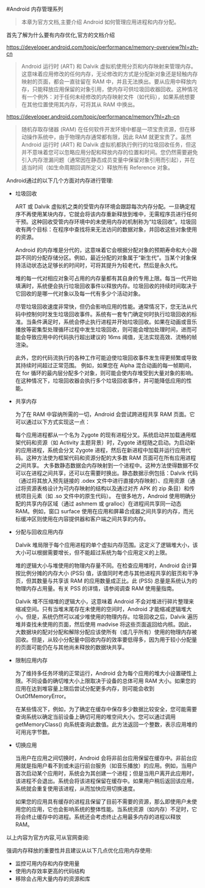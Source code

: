 #Android 内存管理系列
>本章为官方文档,主要介绍 Android 如何管理应用进程和内存分配。

首先了解为什么要有内存优化,官方的文档介绍

https://developer.android.com/topic/performance/memory-overview?hl=zh-cn
>Android 运行时 (ART) 和 Dalvik 虚拟机使用分页和内存映射来管理内存。这意味着应用修改的任何内存，无论修改的方式是分配新对象还是轻触内存映射的页面，都会一直驻留在 RAM 中，并且无法换出。要从应用中释放内存，只能释放应用保留的对象引用，使内存可供垃圾回收器回收。这种情况有一个例外：对于任何未经修改的内存映射文件（如代码），如果系统想要在其他位置使用其内存，可将其从 RAM 中换出。


https://developer.android.com/topic/performance/memory?hl=zh-cn
>随机存取存储器 (RAM) 在任何软件开发环境中都是一项宝贵资源，但在移动操作系统中，由于物理内存通常都有限，因此 RAM 就更宝贵了。虽然 Android 运行时 (ART) 和 Dalvik 虚拟机都执行例行的垃圾回收任务，但这并不意味着您可以忽略应用分配和释放内存的位置和时间。您仍然需要避免引入内存泄漏问题（通常因在静态成员变量中保留对象引用而引起），并在适当时间（如生命周期回调所定义）释放所有 Reference 对象。

Android通过的以下几个方面对内存进行管理:

- 垃圾回收

  ART 或 Dalvik 虚拟机之类的受管内存环境会跟踪每次内存分配。一旦确定程序不再使用某块内存，它就会将该内存重新释放到堆中，无需程序员进行任何干预。这种回收受管内存环境中的未使用内存的机制称为“垃圾回收”。垃圾回收有两个目标：在程序中查找将来无法访问的数据对象，并回收这些对象使用的资源。

  Android 的内存堆是分代的，这意味着它会根据分配对象的预期寿命和大小跟踪不同的分配存储分区。例如，最近分配的对象属于“新生代”。当某个对象保持活动状态达足够长的时间时，可将其提升为较老代，然后是永久代。

  堆的每一代对相应对象可占用的内存量都有其自身的专用上限。每当一代开始填满时，系统便会执行垃圾回收事件以释放内存。垃圾回收的持续时间取决于它回收的是哪一代对象以及每一代有多少个活动对象。

  尽管垃圾回收速度非常快，但仍会影响应用的性能。通常情况下，您无法从代码中控制何时发生垃圾回收事件。系统有一套专门确定何时执行垃圾回收的标准。当条件满足时，系统会停止执行进程并开始垃圾回收。如果在动画或音乐播放等密集型处理循环过程中发生垃圾回收，则可能会增加处理时间，进而可能会导致应用中的代码执行超出建议的 16ms 阈值，无法实现高效、流畅的帧渲染。

  此外，您的代码流执行的各种工作可能迫使垃圾回收事件发生得更频繁或导致其持续时间超过正常范围。 例如，如果您在 Alpha 混合动画的每一帧期间，在 for 循环的最内层分配多个对象，则可能会使内存堆受到大量对象的影响。在这种情况下，垃圾回收器会执行多个垃圾回收事件，并可能降低应用的性能。

- 共享内存

  为了在 RAM 中容纳所需的一切，Android 会尝试跨进程共享 RAM 页面。它可以通过以下方式实现这一点：

  每个应用进程都从一个名为 Zygote 的现有进程分叉。系统启动并加载通用框架代码和资源（如 Activity 主题背景）时，Zygote 进程随之启动。为启动新的应用进程，系统会分叉 Zygote 进程，然后在新进程中加载并运行应用代码。这种方法使为框架代码和资源分配的大多数 RAM 页面可在所有应用进程之间共享。
  大多数静态数据会内存映射到一个进程中。这种方法使得数据不仅可以在进程之间共享，还可以在需要时换出。静态数据示例包括：Dalvik 代码（通过将其放入预先链接的 .odex 文件中进行直接内存映射）、应用资源（通过将资源表格设计为可内存映射的结构以及通过对齐 APK 的 zip 条目）和传统项目元素（如 .so 文件中的原生代码）。
  在很多地方，Android 使用明确分配的共享内存区域（通过 ashmem 或 gralloc）在进程间共享同一动态 RAM。例如，窗口 surface 使用在应用和屏幕合成器之间共享的内存，而光标缓冲区则使用在内容提供器和客户端之间共享的内存。

- 分配与回收应用内存

  Dalvik 堆局限于每个应用进程的单个虚拟内存范围。这定义了逻辑堆大小，该大小可以根据需要增长，但不能超过系统为每个应用定义的上限。

  堆的逻辑大小与堆使用的物理内存量不同。在检查应用堆时，Android 会计算按比例分摊的内存大小 (PSS) 值，该值同时考虑与其他进程共享的脏页和干净页，但其数量与共享该 RAM 的应用数量成正比。此 (PSS) 总量是系统认为的物理内存占用量。有关 PSS 的详情，请参阅调查 RAM 使用量指南。

  Dalvik 堆不压缩堆的逻辑大小，这意味着 Android 不会对堆进行碎片整理来缩减空间。只有当堆末尾存在未使用的空间时，Android 才能缩减逻辑堆大小。但是，系统仍然可以减少堆使用的物理内存。垃圾回收之后，Dalvik 遍历堆并查找未使用的页面，然后使用 madvise 将这些页面返回给内核。因此，大数据块的配对分配和解除分配应该使所有（或几乎所有）使用的物理内存被回收。但是，从较小分配量中回收内存的效率要低得多，因为用于较小分配量的页面可能仍在与其他尚未释放的数据块共享。

- 限制应用内存

  为了维持多任务环境的正常运行，Android 会为每个应用的堆大小设置硬性上限。不同设备的确切堆大小上限取决于设备的总体可用 RAM 大小。如果您的应用在达到堆容量上限后尝试分配更多内存，则可能会收到 OutOfMemoryError。

  在某些情况下，例如，为了确定在缓存中保存多少数据比较安全，您可能需要查询系统以确定当前设备上确切可用的堆空间大小。您可以通过调用 getMemoryClass() 向系统查询此数值。此方法返回一个整数，表示应用堆的可用兆字节数。

- 切换应用

  当用户在应用之间切换时，Android 会将非前台应用保留在缓存中。非前台应用就是指用户看不到或未运行前台服务（如音乐播放）的应用。例如，当用户首次启动某个应用时，系统会为其创建一个进程；但是当用户离开此应用时，该进程不会退出。系统会将该进程保留在缓存中。如果用户稍后返回该应用，系统就会重复使用该进程，从而加快应用切换速度。

  如果您的应用具有缓存的进程且保留了目前不需要的资源，那么即使用户未使用您的应用，它也会影响系统的整体性能。当系统资源（如内存）不足时，它将会终止缓存中的进程。系统还会考虑终止占用最多内存的进程以释放 RAM。

以上内容为官方内容,可从官网查阅:

强调内存释放的重要性并且建议从以下几点优化应用内存使用:

- 监控可用内存和内存使用量
- 使用内存效率更高的代码结构
- 移除会占用大量内存的资源和库
